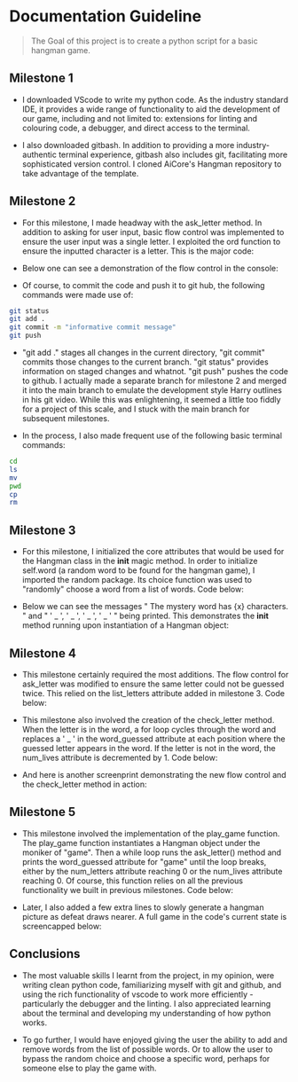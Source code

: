 # Documentation Guideline

> The Goal of this project is to create a python script for a basic hangman game.

## Milestone 1

- I downloaded VScode to write my python code. As the industry standard IDE, it provides a wide range of functionality to aid the development of our game, including and not limited to: extensions for linting and colouring code, a debugger, and direct access to the terminal.

- I also downloaded gitbash. In addition to providing a more industry-authentic terminal experience, gitbash also includes git, facilitating more sophisticated version control. I cloned AiCore's Hangman repository to take advantage of the template.

## Milestone 2

- For this milestone, I made headway with the ask_letter method. In addition to asking for user input, basic flow control was implemented to ensure the user input was a single letter. I exploited the ord function to ensure the inputted character is a letter. This is the major code:

- Below one can see a demonstration of the flow control in the console:

- Of course, to commit the code and push it to git hub, the following commands were made use of:

```bash
git status
git add . 
git commit -m "informative commit message"
git push
```

- "git add ." stages all changes in the current directory, "git commit" commits those changes to the current branch. "git status" provides information on staged changes and whatnot. "git push" pushes the code to github. I actually made a separate branch for milestone 2 and merged it into the main branch to emulate the development style Harry outlines in his git video. While this was enlightening, it seemed a little too fiddly for a project of this scale, and I stuck with the main branch for subsequent milestones.

- In the process, I also made frequent use of the following basic terminal commands:

```bash
cd
ls
mv
pwd
cp
rm
```

## Milestone 3

- For this milestone, I initialized the core attributes that would be used for the Hangman class in the __init__ magic method. In order to initialize self.word (a random word to be found for the hangman game), I imported the random package. Its choice function was used to "randomly" choose a word from a list of words. Code below:

- Below we can see the messages " The mystery word has {x} characters. " and " ' \_ ', ' \_ ', ' \_ ', ' \_ ' " being printed. This demonstrates the __init__ method running upon instantiation of a Hangman object:

## Milestone 4

- This milestone certainly required the most additions. The flow control for ask_letter was modified to ensure the same letter could not be guessed twice. This relied on the list_letters attribute added in milestone 3. Code below:

- This milestone also involved the creation of the check_letter method. When the letter is in the word, a for loop cycles through the word and replaces a ' _ ' in the word_guessed attribute at each position where the guessed letter appears in the word. If the letter is not in the word, the num_lives attribute is decremented by 1. Code below:

- And here is another screenprint demonstrating the new flow control and the check_letter method in action:

## Milestone 5

- This milestone involved the implementation of the play_game function. The play_game function instantiates a Hangman object under the moniker of "game". Then a while loop runs the ask_letter() method and prints the word_guessed attribute for "game" until the loop breaks, either by the num_letters attribute reaching 0 or the num_lives attribute reaching 0. Of course, this function relies on all the previous functionality we built in previous milestones. Code below:

- Later, I also added a few extra lines to slowly generate a hangman picture as defeat draws nearer. A full game in the code's current state is screencapped below: 

## Conclusions


- The most valuable skills I learnt from the project, in my opinion, were writing clean python code, familiarizing myself with git and github, and using the rich functionality of vscode to work more efficiently - particularly the debugger and the linting. I also appreciated learning about the terminal and developing my understanding of how python works.

- To go further, I would have enjoyed giving the user the ability to add and remove words from the list of possible words. Or to allow the user to bypass the random choice and choose a specific word, perhaps for someone else to play the game with.
